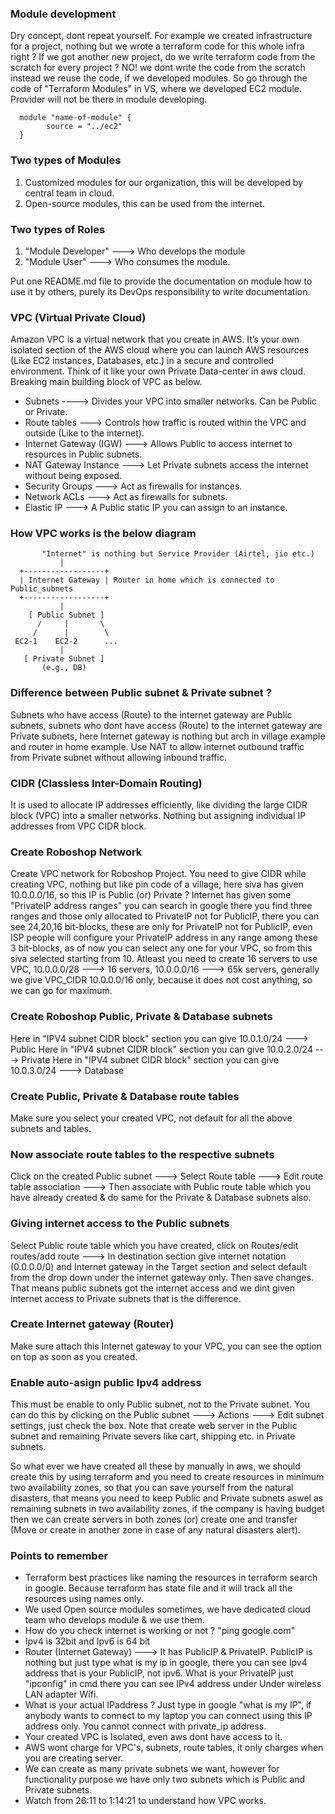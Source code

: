 ### Module development
Dry concept, dont repeat yourself. For example we created infrastructure for a project, nothing but we wrote 
a terraform code for this whole infra right ? If we got another new project, do we write terraform code from the scratch for every project ? NO! we dont write the code from the scratch instead we reuse the code, if we developed modules. So go through the code of "Terraform Modules" in VS, where we developed EC2 module. Provider will not be there in module developing.

	  module "name-of-module" {
			source = "../ec2"
	  }
	      
### Two types of Modules
1. Customized modules for our organization, this will be developed by central team in cloud.
2. Open-source modules, this can be used from the internet.

### Two types of Roles
1. "Module Developer" ---> Who develops the module
2. "Module User" ---> Who consumes the module.
   
Put one README.md file to provide the documentation on module how to use it by others, purely its DevOps responsibility to write documentation.

### VPC (Virtual Private Cloud)
Amazon VPC is a virtual network that you create in AWS. It’s your own isolated section of the AWS cloud where you can launch AWS resources (Like EC2 instances, Databases, etc.) in a secure and controlled environment. Think of it like your own Private Data-center in aws cloud. Breaking main building block of VPC as below.
- Subnets ----> Divides your VPC into smaller networks. Can be Public or Private.
- Route tables ---> Controls how traffic is routed within the VPC and outside (Like to the internet).
- Internet Gateway (IGW) ---> Allows Public to access internet to resources in Public subnets.
- NAT Gateway Instance ---> Let Private subnets access the internet without being exposed.
- Security Groups ---> Act as firewalls for instances.
- Network ACLs ---> Act as firewalls for subnets.
- Elastic IP ---> A Public static IP you can assign to an instance.

### How VPC works is the below diagram

		   "Internet" is nothing but Service Provider (Airtel, jio etc.)
			   |
	  +------------------+
	  | Internet Gateway | Router in home which is connected to Public_subnets
	  +------------------+
			   |
		[ Public Subnet ]
		  /     |       \
		 /      |        \
	 EC2-1    EC2-2      ...
			   |
	   [ Private Subnet ]
		   (e.g., DB)
				
### Difference between Public subnet & Private subnet ?
Subnets who have access (Route) to the internet gateway are Public subnets, subnets who dont have access (Route) to the internet gateway are Private subnets, here Internet gateway is nothing but arch in village example and router in home example. Use NAT to allow internet outbound traffic from Private subnet without allowing inbound traffic.

### CIDR (Classless Inter-Domain Routing)
It is used to allocate IP addresses efficiently, like dividing the large CIDR block (VPC) into a smaller networks. Nothing but assigning individual IP addresses from VPC CIDR block.

### Create Roboshop Network
Create VPC network for Roboshop Project. You need to give CIDR while creating VPC, nothing but like pin code of a village, here siva has given 10.0.0.0/16, so this IP is Public (or) Private ? Internet has given some "PrivateIP address ranges" you can search in google there you find three ranges and those only allocated to PrivateIP not for PublicIP, there you can see 24,20,16 bit-blocks, these are only for PrivateIP not for PublicIP, even ISP people will configure your PrivateIP address in any range among these 3 bit-blocks, as of now you can select any one for your VPC, so from this siva selected starting from 10. Atleast you need to create 16 servers to use VPC, 10.0.0.0/28 ---> 16 servers, 10.0.0.0/16 ---> 65k servers, generally we give VPC_CIDR 10.0.0.0/16 only, because it does not cost anything, so we can go for maximum.

### Create Roboshop Public, Private & Database subnets
Here in "IPV4 subnet CIDR block" section you can give 10.0.1.0/24 ---> Public
Here in "IPV4 subnet CIDR block" section you can give 10.0.2.0/24 ---> Private
Here in "IPV4 subnet CIDR block" section you can give 10.0.3.0/24 ---> Database

### Create Public, Private & Database route tables
Make sure you select your created VPC, not default for all the above subnets and tables.

### Now associate route tables to the respective subnets
Click on the created Public subnet ---> Select Route table ---> Edit route table association ---> Then associate with Public route table which you have already created & do same for the Private & Database subnets also.

### Giving internet access to the Public subnets
Select Public route table which you have created, click on Routes/edit routes/add route ---> In destination section give internet notation (0.0.0.0/0) and Internet gateway in the Target section and select default from the drop down under the internet gateway only. Then save changes. That means public subnets got the internet access and we dint given internet access to Private subnets that is the difference.

### Create Internet gateway (Router)
Make sure attach this Internet gateway to your VPC, you can see the option on top as soon as you created.

### Enable auto-asign public Ipv4 address
This must be enable to only Public subnet, not to the Private subnet. You can do this by clicking on the Public subnet ---> Actions ---> Edit subnet settings, just check the box. Note that create web server in the Public subnet and remaining Private severs like cart, shipping etc. in Private subnets.

So what ever we have created all these by manually in aws, we should create this by using terraform and you need to create resources in minimum two availability zones, so that you can save yourself from the natural disasters, that means you need to keep Public and Private subnets aswel as remaining subnets in two availability zones, if the company is having budget then we can create servers in both zones (or) create one and transfer (Move or create in another zone in case of any natural disasters alert).

### Points to remember
- Terraform best practices like naming the resources in terraform search in google. Because terraform has
  state file and it will track all the resources using names only.
- We used Open source modules sometimes, we have dedicated cloud team who develops module & we use them.
- How do you check internet is working or not ? "ping google.com"
- Ipv4 is 32bit and Ipv6 is 64 bit 
- Router (Internet Gateway) ---> It has PublicIP & PrivateIP. PublicIP is nothing but just type what is my ip
  in google, there you can see Ipv4 address that is your PublicIP, not ipv6. What is your PrivateIP just
  "ipconfig" in cmd there you can see IPv4 address under Under wireless LAN adapter Wifi.
- What is your actual IPaddress ? Just type in google "what is my IP", if anybody wants to connect to my
  laptop you can connect using this IP address only. You cannot connect with private_ip address.
- Your created VPC is Isolated, even aws dont have access to it.
- AWS wont charge for VPC's, subnets, route tables, it only charges when you are creating server.
- We can create as many private subnets we want, however for functionality purpose we have only two subnets
  which is Public and Private subnets.
- Watch from 26:11 to 1:14:21 to understand how VPC works.
